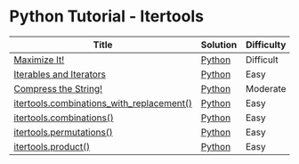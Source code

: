 # Python Tutorial - Itertools

| Title | Solution | Difficulty |
| ----- | -------- | ---------- |
| [Maximize It!](https://www.hackerrank.com/challenges/maximize-it) | [Python](./Maximize%20It!/main.py) | Difficult |
| [Iterables and Iterators](https://www.hackerrank.com/challenges/iterables-and-iterators) | [Python](./Iterables%20and%20Iterators/main.py) | Easy |
| [Compress the String!](https://www.hackerrank.com/challenges/compress-the-string) | [Python](./Compress%20the%20String!/main.py) | Moderate |
| [itertools.combinations_with_replacement()](https://www.hackerrank.com/challenges/itertools-combinations-with-replacement) | [Python](./itertools.combinations_with_replacement()/main.py) | Easy |
| [itertools.combinations()](https://www.hackerrank.com/challenges/itertools-combinations) | [Python](./itertools.combinations()/main.py) | Easy |
| [itertools.permutations()](https://www.hackerrank.com/challenges/itertools-permutations) | [Python](./itertools.permutations()/main.py) | Easy |
| [itertools.product()](https://www.hackerrank.com/challenges/itertools-product) | [Python](./itertools.product()/main.py) | Easy |

